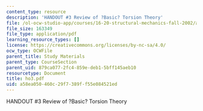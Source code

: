 ```yaml
---
content_type: resource
description: 'HANDOUT #3 Review of ?Basic? Torsion Theory'
file: /ol-ocw-studio-app/courses/16-20-structural-mechanics-fall-2002/a58ea050460c29f7389ff55e084521ed_ho3.pdf
file_size: 163349
file_type: application/pdf
learning_resource_types: []
license: https://creativecommons.org/licenses/by-nc-sa/4.0/
ocw_type: OCWFile
parent_title: Study Materials
parent_type: CourseSection
parent_uid: 879ca077-2fc4-859e-deb1-5bff145aeb10
resourcetype: Document
title: ho3.pdf
uid: a58ea050-460c-29f7-389f-f55e084521ed
---
```

HANDOUT #3 Review of ?Basic? Torsion Theory